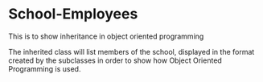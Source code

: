 # School-Employees
This is to show inheritance in object oriented programming

The inherited class will list members of the school, displayed in the format created by the  subclasses in order to show
how Object Oriented Programming is used.
